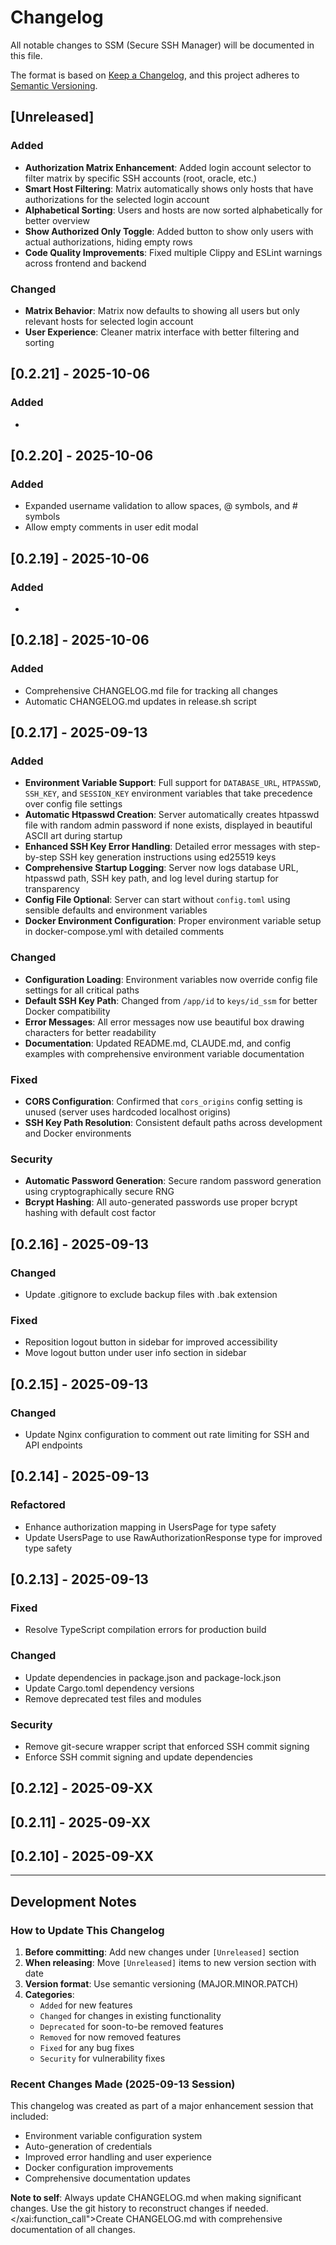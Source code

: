 # Changelog

All notable changes to SSM (Secure SSH Manager) will be documented in this file.

The format is based on [Keep a Changelog](https://keepachangelog.com/en/1.0.0/),
and this project adheres to [Semantic Versioning](https://semver.org/spec/v2.0.0.html).

## [Unreleased]

### Added
- **Authorization Matrix Enhancement**: Added login account selector to filter matrix by specific SSH accounts (root, oracle, etc.)
- **Smart Host Filtering**: Matrix automatically shows only hosts that have authorizations for the selected login account
- **Alphabetical Sorting**: Users and hosts are now sorted alphabetically for better overview
- **Show Authorized Only Toggle**: Added button to show only users with actual authorizations, hiding empty rows
- **Code Quality Improvements**: Fixed multiple Clippy and ESLint warnings across frontend and backend

### Changed
- **Matrix Behavior**: Matrix now defaults to showing all users but only relevant hosts for selected login account
- **User Experience**: Cleaner matrix interface with better filtering and sorting

## [0.2.21] - 2025-10-06

### Added
- 

## [0.2.20] - 2025-10-06

### Added
- Expanded username validation to allow spaces, @ symbols, and # symbols
- Allow empty comments in user edit modal

## [0.2.19] - 2025-10-06

### Added
- 

## [0.2.18] - 2025-10-06

### Added
- Comprehensive CHANGELOG.md file for tracking all changes
- Automatic CHANGELOG.md updates in release.sh script

## [0.2.17] - 2025-09-13

### Added
- **Environment Variable Support**: Full support for `DATABASE_URL`, `HTPASSWD`, `SSH_KEY`, and `SESSION_KEY` environment variables that take precedence over config file settings
- **Automatic Htpasswd Creation**: Server automatically creates htpasswd file with random admin password if none exists, displayed in beautiful ASCII art during startup
- **Enhanced SSH Key Error Handling**: Detailed error messages with step-by-step SSH key generation instructions using ed25519 keys
- **Comprehensive Startup Logging**: Server now logs database URL, htpasswd path, SSH key path, and log level during startup for transparency
- **Config File Optional**: Server can start without `config.toml` using sensible defaults and environment variables
- **Docker Environment Configuration**: Proper environment variable setup in docker-compose.yml with detailed comments

### Changed
- **Configuration Loading**: Environment variables now override config file settings for all critical paths
- **Default SSH Key Path**: Changed from `/app/id` to `keys/id_ssm` for better Docker compatibility
- **Error Messages**: All error messages now use beautiful box drawing characters for better readability
- **Documentation**: Updated README.md, CLAUDE.md, and config examples with comprehensive environment variable documentation

### Fixed
- **CORS Configuration**: Confirmed that `cors_origins` config setting is unused (server uses hardcoded localhost origins)
- **SSH Key Path Resolution**: Consistent default paths across development and Docker environments

### Security
- **Automatic Password Generation**: Secure random password generation using cryptographically secure RNG
- **Bcrypt Hashing**: All auto-generated passwords use proper bcrypt hashing with default cost factor

## [0.2.16] - 2025-09-13

### Changed
- Update .gitignore to exclude backup files with .bak extension

### Fixed
- Reposition logout button in sidebar for improved accessibility
- Move logout button under user info section in sidebar

## [0.2.15] - 2025-09-13

### Changed
- Update Nginx configuration to comment out rate limiting for SSH and API endpoints

## [0.2.14] - 2025-09-13

### Refactored
- Enhance authorization mapping in UsersPage for type safety
- Update UsersPage to use RawAuthorizationResponse type for improved type safety

## [0.2.13] - 2025-09-13

### Fixed
- Resolve TypeScript compilation errors for production build

### Changed
- Update dependencies in package.json and package-lock.json
- Update Cargo.toml dependency versions
- Remove deprecated test files and modules

### Security
- Remove git-secure wrapper script that enforced SSH commit signing
- Enforce SSH commit signing and update dependencies

## [0.2.12] - 2025-09-XX

## [0.2.11] - 2025-09-XX

## [0.2.10] - 2025-09-XX

---

## Development Notes

### How to Update This Changelog

1. **Before committing**: Add new changes under `[Unreleased]` section
2. **When releasing**: Move `[Unreleased]` items to new version section with date
3. **Version format**: Use semantic versioning (MAJOR.MINOR.PATCH)
4. **Categories**:
   - `Added` for new features
   - `Changed` for changes in existing functionality
   - `Deprecated` for soon-to-be removed features
   - `Removed` for now removed features
   - `Fixed` for any bug fixes
   - `Security` for vulnerability fixes

### Recent Changes Made (2025-09-13 Session)

This changelog was created as part of a major enhancement session that included:
- Environment variable configuration system
- Auto-generation of credentials
- Improved error handling and user experience
- Docker configuration improvements
- Comprehensive documentation updates

**Note to self**: Always update CHANGELOG.md when making significant changes. Use the git history to reconstruct changes if needed.</contents>
</xai:function_call">Create CHANGELOG.md with comprehensive documentation of all changes.
